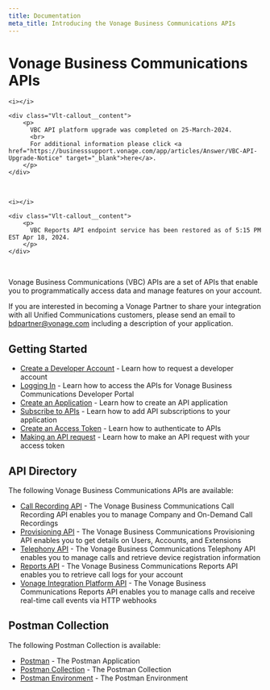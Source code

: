 ```yaml
---
title: Documentation
meta_title: Introducing the Vonage Business Communications APIs
---
```


#  Vonage Business Communications APIs

<div class="Vlt-callout Vlt-callout--banner Vlt-callout--tip">

    <i></i>

    <div class="Vlt-callout__content">
        <p>
          VBC API platform upgrade was completed on 25-March-2024.
          <br>
          For additional information please click <a href="https://businesssupport.vonage.com/app/articles/Answer/VBC-API-Upgrade-Notice" target="_blank">here</a>.
        </p>
    </div>
</div>

<br>

<div class="Vlt-callout Vlt-callout--banner Vlt-callout--warning">

    <i></i>

    <div class="Vlt-callout__content">
        <p>
          VBC Reports API endpoint service has been restored as of 5:15 PM EST Apr 18, 2024.
        </p>
    </div>
</div>

<br>




Vonage Business Communications (VBC) APIs are a set of APIs that enable you to programmatically access data and manage features on your account.

If you are interested in becoming a Vonage Partner to share your integration with all Unified Communications customers, please send an email to [bdpartner@vonage.com](mailto:bdpartner@vonage.com) including a description of your application.

## Getting Started

* [Create a Developer Account](/getting-started/create-a-developer-account) - Learn how to request a developer account
* [Logging In](/getting-started/logging-in) - Learn how to access the APIs for Vonage Business Communications Developer Portal
* [Create an Application](/getting-started/create-an-application) - Learn how to create an API application
* [Subscribe to APIs](/getting-started/subscribe-to-apis) - Learn how to add API subscriptions to your application
* [Create an Access Token](/getting-started/create-an-access-token) - Learn how to authenticate to APIs
* [Making an API request](/getting-started/make-an-api-request) - Learn how to make an API request with your access token

## API Directory

The following Vonage Business Communications APIs are available:

* [Call Recording API](/api/call-recording) - The Vonage Business Communications Call Recording API enables you to manage Company and On-Demand Call Recordings
* [Provisioning API](/api/provisioning) - The Vonage Business Communications Provisioning API enables you to get details on Users, Accounts, and Extensions
* [Telephony API](/api/telephony) - The Vonage Business Communications Telephony API enables you to manage calls and retrieve device registration information
* [Reports API](/api/reports) - The Vonage Business Communications Reports API enables you to retrieve call logs for your account
* [Vonage Integration Platform API](/api/vonage-integration-platform) - The Vonage Business Communications Reports API enables you to manage calls and receive real-time call events via HTTP webhooks

## Postman Collection

The following Postman Collection is available:

* [Postman](https://www.postman.com) - The Postman Application
* [Postman Collection](https://cdn.ece.vonage.com/vbcdeveloper/postman/VonageVBCAPIs.postman_collection.json) - The Postman Collection
* [Postman Environment](https://cdn.ece.vonage.com/vbcdeveloper/postman/UCExtend-Template.postman_environment.json) - The Postman Environment